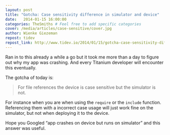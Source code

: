 ```yaml
---
layout: post
title: "Gotcha: Case sensitivity difference in simulator and device"
date:   2014-01-15 16:00:00
categories: TheSmiths # Feel free to add specific categories 
cover: /media/articles/case-sensitive/cover.jpg 
author: Wienke Giezeman 
repost: tidev
repost_link: http://www.tidev.io/2014/01/15/gotcha-case-sensitivity-difference-in-simulator-and-device/
---
```

Ran in to this already a while a go but it took me more than a day to figure out why my app was
crashing. And every Titanium developer will encounter this eventually.

<!--more-->

The gotcha of today is:

> For file references the device is case sensitive but the simulator is not.

For instance when you are when using the `require` or the `include` function. Referencing them with a
incorrect case usage will just work fine on the simulator, but not when deploying it to the device.

Hope you Googled “app crashes on device but runs on simulator” and this answer was useful.
